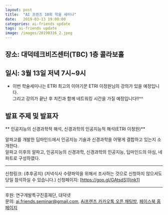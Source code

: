 ```yaml
---
layout: post
title:  "AI 프렌즈 10회 학술 세미나"
date:   2019-03-13 19:00:00
categories: ai-friends update
tags: ai-friends update
image: /images/20190316_2.jpeg
---
```


## 장소: 대덕테크비즈센터(TBC) 1층 콜라보홀
## 일시: 3월 13일 저녁 7시~9시

- 이번 학술세미나는 ETRI 최고의 이야기꾼 ETRI 이정원님의 강의가 있을 예정입니다.   
  그리고 강의가 끝난 후 치킨과 함께 네트워킹 시간을 가질 예정입니다!!^^  
  

## 발표 주제 및 발표자  
** 인공지능의 신경과학적 해석, 신경과학의 인공지능적 해석(ETRI 이정원)**    

알파고를 개발한 딥마인드에서 인공지능 기술과 신경과학을 어떻게 결합하고 있는지 소개한다.  
알파고 이후의 알파고, 인공지능의 신경과학, 신경과학의 인공지능, 딥마인드의 야심, 네 파트로 구성하였다.

***  
신청링크: (추후공지) (저녁식사 수량파악을 위해서 조사하는 것으로 신청하지 않으셔도 당일 참석하실 수 있습니다.)
신청페이지: [https://goo.gl/GAtsdS][link1]


***  

후원: 연구개발특구진흥재단, 대덕넷   
문의: ai.friends.seminar@gmail.com,
[Ai프렌즈 카카오톡 오픈 채팅방][kakao_ai],
[페이스북 홈페이지][facebook_ai]

[kakao_ai]:     https://open.kakao.com/o/ggewxi2
[facebook_ai]:  https://www.facebook.com/groups/aifriend/
[link1]: https://goo.gl/GAtsdS
